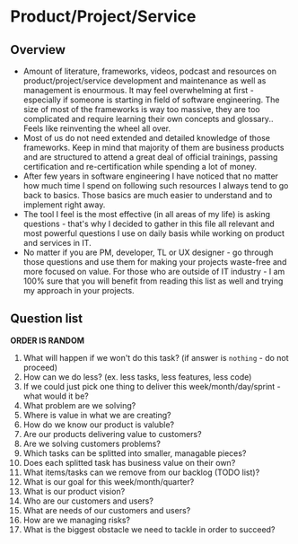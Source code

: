 
# Product/Project/Service
## Overview
- Amount of literature, frameworks, videos, podcast and resources on product/project/service development and maintenance as well as management is enourmous. It may feel overwhelming at first - especially if someone is starting in field of software engineering. The size of most of the frameworks is way too massive, they are too complicated and require learning their own concepts and glossary.. Feels like reinventing the wheel all over.
- Most of us do not need extended and detailed knowledge of those frameworks. Keep in mind that majority of them are business products and are structured to attend a great deal of official trainings, passing certification and re-certification while spending a lot of money.  
- After few years in software engineering I have noticed that no matter how much time I spend on following such resources I always tend to go back to basics. Those basics are much easier to understand and to implement right away.  
- The tool I feel is the most effective (in all areas of my life) is asking questions - that's why I decided to gather in this file all relevant and most powerful questions I use on daily basis while working on product and services in IT.
- No matter if you are PM, developer, TL or UX designer - go through those questions and use them for making your projects waste-free and more focused on value. 
For those who are outside of IT industry - I am 100% sure that you will benefit from reading this list as well and trying my approach in your projects.
## Question list
**ORDER IS RANDOM**
1. What will happen if we won't do this task? (if answer is `nothing` - do not proceed)
2. How can we do less? (ex. less tasks, less features, less code)
3. If we could just pick one thing to deliver this week/month/day/sprint - what would it be?
4. What problem are we solving?
5. Where is value in what we are creating?
6. How do we know our product is valuble?
7. Are our products delivering value to customers?
8. Are we solving customers problems?
9. Which tasks can be splitted into smaller, managable pieces?
10. Does each splitted task has business value on their own?
11. What items/tasks can we remove from our backlog (TODO list)?
12. What is our goal for this week/month/quarter?
13. What is our product vision?
14. Who are our customers and users? 
15. What are needs of our customers and users?
16. How are we managing risks?
17. What is the biggest obstacle we need to tackle in order to succeed?




